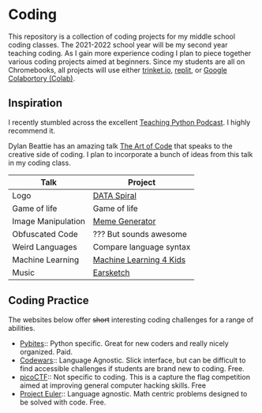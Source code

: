# Coding

This repository is a collection of coding projects for my middle school coding classes. The 2021-2022 school year will be my second year teaching coding. As I gain more experience coding I plan to piece together various coding projects aimed at beginners. Since my students are all on Chromebooks, all projects will use either [trinket.io](https://trinket.io), [replit](https://replit.com/), or [Google Colabortory (Colab)](https://youtu.be/xoo4mTujM1U).

## Inspiration

I recently stumbled across the excellent [Teaching Python Podcast](https://www.teachingpython.fm/). I highly recommend it.

Dylan Beattie has an amazing talk [The Art of Code](https://youtu.be/6avJHaC3C2U) that speaks to the creative side of coding. I plan to incorporate a bunch of ideas from this talk in my coding class.

| Talk               | Project                                                        |
|--------------------|----------------------------------------------------------------|
| Logo               | [DATA Spiral](coding-projects/Data-Spiral.md)                  |
| Game of life       | Game of life                                                   |
| Image Manipulation | [Meme Generator](coding-projects/meme_generator.md)            |
| Obfuscated Code    | ??? But sounds awesome                                         |
| Weird Languages    | Compare language syntax                                        |
| Machine Learning   | [Machine Learning 4 Kids](coding-projects/machine-learning.md) |
| Music              | [Earsketch](coding-projects/Earscketch.md)                     |

## Coding Practice

The websites below offer ~~short~~ interesting coding challenges for a range of abilities.

- [Pybites](https://pybit.es/):: Python specific. Great for new coders and really nicely organized. Paid.
- [Codewars](https://www.codewars.com/):: Language Agnostic. Slick interface, but can be difficult to find accessible challenges if students are brand new to coding. Free.
- [picoCTF](https://picoctf.org/):: Not specific to coding. This is a capture the flag competition aimed at improving general computer hacking skills. Free
- [Project Euler](https://projecteuler.net/):: Language agnostic. Math centric problems designed to be solved with code. Free.

